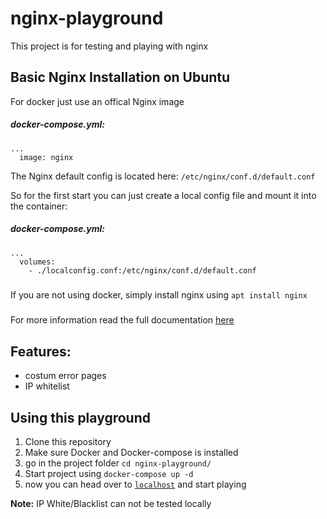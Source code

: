 # nginx-playground

This project is for testing and playing with nginx

## Basic Nginx Installation on Ubuntu

For docker just use an offical Nginx image

##### docker-compose.yml:
```
...
  image: nginx
```

The Nginx default config is located here: `/etc/nginx/conf.d/default.conf`

So for the first start you can just create a local config file and mount it into the container:

##### docker-compose.yml:
```
...
  volumes:
    - ./localconfig.conf:/etc/nginx/conf.d/default.conf
```
#####

If you are not using docker, simply install nginx using `apt install nginx`

#####

For more information read the full documentation [here](https://docs.nginx.com/nginx/admin-guide/installing-nginx/installing-nginx-open-source/)

## Features:

- costum error pages
- IP whitelist

## Using this playground

1. Clone this repository
2. Make sure Docker and Docker-compose is installed
3. go in the project folder `cd nginx-playground/`
4. Start project using `docker-compose up -d`
5. now you can head over to [`localhost`](localhost) and start playing

**Note:** IP White/Blacklist can not be tested locally  
